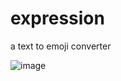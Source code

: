 # expression
a text to emoji converter

![image](https://user-images.githubusercontent.com/70547991/209463070-e1617d52-7f66-445b-8a5a-0d7b4a9d0206.png)
